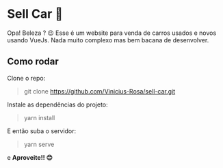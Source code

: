 # Sell Car 🚗

Opa! Beleza ? 😉
Esse é um website para venda de carros usados e novos usando VueJs. Nada muito complexo mas bem bacana de desenvolver.

## Como rodar

Clone o repo:
> git clone https://github.com/Vinicius-Rosa/sell-car.git

Instale as dependências do projeto:
> yarn install

E então suba o servidor:
> yarn serve

e  **Aproveite!! 😊**